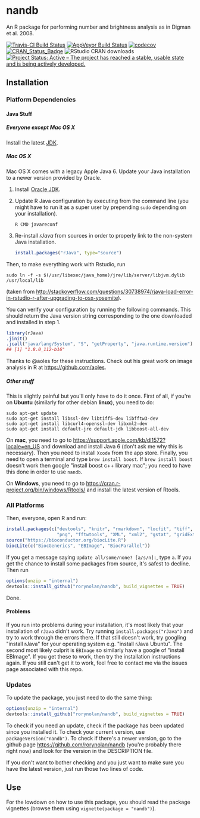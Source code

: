 nandb
================

An R package for performing number and brightness analysis as in Digman et al. 2008.

[![Travis-CI Build Status](https://travis-ci.org/rorynolan/nandb.svg?branch=master)](https://travis-ci.org/rorynolan/nandb) [![AppVeyor Build Status](https://ci.appveyor.com/api/projects/status/github/rorynolan/nandb?branch=master&svg=true)](https://ci.appveyor.com/project/rorynolan/nandb) [![codecov](https://codecov.io/gh/rorynolan/nandb/branch/master/graph/badge.svg)](https://codecov.io/gh/rorynolan/nandb) [![CRAN\_Status\_Badge](http://www.r-pkg.org/badges/version/nandb)](https://cran.r-project.org/package=nandb) ![RStudio CRAN downloads](http://cranlogs.r-pkg.org/badges/grand-total/nandb) [![Project Status: Active – The project has reached a stable, usable state and is being actively developed.](http://www.repostatus.org/badges/latest/active.svg)](http://www.repostatus.org/#active)

Installation
------------

### Platform Dependencies

#### Java Stuff

##### Everyone except Mac OS X

Install the latest [JDK](http://www.oracle.com/technetwork/java/javase/downloads/index.html).

##### Mac OS X

Mac OS X comes with a legacy Apple Java 6. Update your Java installation to a newer version provided by Oracle.

1.  Install [Oracle JDK](http://www.oracle.com/technetwork/java/javase/downloads/index.html).

2.  Update R Java configuration by executing from the command line (you might have to run it as a super user by prepending `sudo` depending on your installation).

        R CMD javareconf

3.  Re-install *rJava* from sources in order to properly link to the non-system Java installation.

    ``` r
    install.packages("rJava", type="source")
    ```

Then, to make everything work with Rstudio, run

    sudo ln -f -s $(/usr/libexec/java_home)/jre/lib/server/libjvm.dylib /usr/local/lib

(taken from <http://stackoverflow.com/questions/30738974/rjava-load-error-in-rstudio-r-after-upgrading-to-osx-yosemite>).

You can verify your configuration by running the following commands. This should return the Java version string corresponding to the one downloaded and installed in step 1.

``` r
library(rJava)
.jinit()
.jcall("java/lang/System", "S", "getProperty", "java.runtime.version")
## [1] "1.8.0_112-b16" 
```

Thanks to @aoles for these instructions. Check out his great work on image analysis in R at <https://github.com/aoles>.

##### Other stuff

This is slightly painful but you'll only have to do it once. First of all, if you're on **Ubuntu** (similarly for other debian **linux**), you need to do:

    sudo apt-get update
    sudo apt-get install libssl-dev libtiff5-dev libfftw3-dev 
    sudo apt-get install libcurl4-openssl-dev libxml2-dev 
    sudo apt-get install default-jre default-jdk libboost-all-dev

On **mac**, you need to go to <https://support.apple.com/kb/dl1572?locale=en_US> and download and install Java 6 (don't ask me why this is necessary). Then you need to install `Xcode` from the app store. Finally, you need to open a terminal and type `brew install boost`. If `brew install boost` doesn't work then google "install boost c++ library mac"; you need to have this done in order to use `nandb`.

On **Windows**, you need to go to <https://cran.r-project.org/bin/windows/Rtools/> and install the latest version of Rtools.

### All Platforms

Then, everyone, open R and run:

``` r
install.packages(c("devtools", "knitr", "rmarkdown", "locfit", "tiff", "jpeg", 
                   "png", "fftwtools", "XML", "xml2", "gstat", "gridExtra"))
source("https://bioconductor.org/biocLite.R")
biocLite(c("BiocGenerics", "EBImage", "BiocParallel"))
```

If you get a message saying `Update all/some/none? [a/s/n]:`, type `a`. If you get the chance to install some packages from source, it's safest to decline. Then run

``` r
options(unzip = "internal")
devtools::install_github("rorynolan/nandb", build_vignettes = TRUE)
```

Done.

#### Problems

If you run into problems during your installation, it's most likely that your installation of `rJava` didn't work. Try running `install.packages("rJava")` and try to work through the errors there. If that still doesn't work, try googling "install rJava" for your operating system e.g. "install rJava Ubuntu". The second most likely culprit is `EBImage` so similarly have a google of "install EBImage". If you get these to work, then try the installation instructions again. If you still can't get it to work, feel free to contact me via the issues page associated with this repo.

### Updates

To update the package, you just need to do the same thing:

``` r
options(unzip = "internal")
devtools::install_github("rorynolan/nandb", build_vignettes = TRUE)
```

To check if you need an update, check if the package has been updated since you installed it. To check your current version, use `packageVersion("nandb")`. To check if there's a newer version, go to the github page <https://github.com/rorynolan/nandb> (you're probably there right now) and look for the version in the DESCRIPTION file.

If you don't want to bother checking and you just want to make sure you have the latest version, just run those two lines of code.

Use
---

For the lowdown on how to use this package, you should read the package vignettes (browse them using `vignette(package = "nandb")`).
